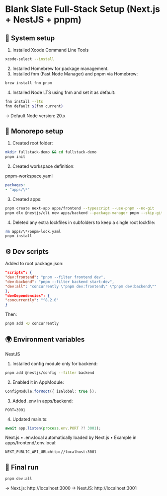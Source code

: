 # Blank Slate Full-Stack Setup (Next.js + NestJS + pnpm)

## 🧰 System setup

1. Installed Xcode Command Line Tools

```bash
xcode-select --install
```

2. Installed Homebrew for package management.
3. Installed fnm (Fast Node Manager) and pnpm via Homebrew:

```bash
brew install fnm pnpm
```

4. Installed Node LTS using fnm and set it as default:

```bash
fnm install --lts
fnm default $(fnm current)
```

→ Default Node version: 20.x

## 🧩 Monorepo setup

1. Created root folder:

```bash
mkdir fullstack-demo && cd fullstack-demo
pnpm init
```

2. Created workspace definition:

pnpm-workspace.yaml

```yaml
packages:
- "apps/\*"
```

3.  Created apps:

```bash
pnpm create next-app apps/frontend --typescript --use-pnpm --no-git
pnpm dlx @nestjs/cli new apps/backend --package-manager pnpm --skip-git
```

4. Deleted any extra lockfiles in subfolders to keep a single root lockfile:

```bash
rm apps/\*/pnpm-lock.yaml
pnpm install
```

## ⚙️ Dev scripts

Added to root package.json:

```json
"scripts": {
"dev:frontend": "pnpm --filter frontend dev",
"dev:backend": "pnpm --filter backend start:dev",
"dev:all": "concurrently \"pnpm dev:frontend\" \"pnpm dev:backend\""
},
"devDependencies": {
"concurrently": "^8.2.0"
}
```

Then:

```bash
pnpm add -D concurrently
```

## 🌍 Environment variables

NestJS

1. Installed config module only for backend:

```bash
pnpm add @nestjs/config --filter backend
```

2. Enabled it in AppModule:

```ts
ConfigModule.forRoot({ isGlobal: true });
```

3. Added .env in apps/backend:

```
PORT=3001
```

4. Updated main.ts:

```ts
await app.listen(process.env.PORT ?? 3001);
```

Next.js
• .env.local automatically loaded by Next.js
• Example in apps/frontend/.env.local:

```
NEXT_PUBLIC_API_URL=http://localhost:3001
```

## 🧠 Final run

```bash
pnpm dev:all
```

→ Next.js: http://localhost:3000
→ NestJS: http://localhost:3001
